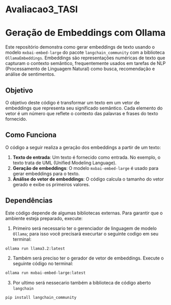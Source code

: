 # Avaliacao3_TASI
# Geração de Embeddings com Ollama

Este repositório demonstra como gerar embeddings de texto usando o modelo `mxbai-embed-large` do pacote `langchain_community` com a biblioteca `OllamaEmbeddings`. Embeddings são representações numéricas de texto que capturam o contexto semântico, frequentemente usados em tarefas de NLP (Processamento de Linguagem Natural) como busca, recomendação e análise de sentimentos.

## Objetivo

O objetivo deste código é transformar um texto em um vetor de embeddings que representa seu significado semântico. Cada elemento do vetor é um número que reflete o contexto das palavras e frases do texto fornecido.

## Como Funciona

O código a seguir realiza a geração dos embeddings a partir de um texto:

1. **Texto de entrada**: Um texto é fornecido como entrada. No exemplo, o texto trata de UML (Unified Modeling Language).
2. **Geração de embeddings**: O modelo `mxbai-embed-large` é usado para gerar embeddings para o texto.
3. **Análise do vetor de embeddings**: O código calcula o tamanho do vetor gerado e exibe os primeiros valores.

## Dependências

Este código depende de algumas bibliotecas externas. Para garantir que o ambiente esteja preparado, execute:
1. Primeiro será necessario ter o gerenciador de linguagem de modelo `Ollama`; para isso você precisará execurtar o seguinte codigo em seu terminal:
```bash
ollama run llama3.2:latest 
```
2. Também será preciso ter o gerador de vetor de embeddings. Execute o seguinte código no terminal:
```bash
ollama run mxbai-embed-large:latest
```
3. Por ultimo será nessecario também a biblioteca de código aberto  `langchain`
```bash
pip install langchain_community
```



